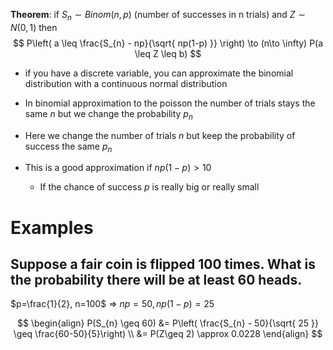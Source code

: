 **Theorem**: if $S_{n} \sim Binom(n, p)$ (number of successes in n trials) and $Z \sim N(0, 1)$ then 
$$
P\left( a \leq \frac{S_{n} - np}{\sqrt{ np(1-p) }} \right) \to (n\to \infty) P(a \leq Z \leq b)
$$
- if you have a discrete variable, you can approximate the binomial distribution with a continuous normal distribution
- In binomial approximation to the poisson the number of trials stays the same $n$ but we change the probability $p_{n}$
- Here we change the number of trials $n$ but keep the probability of success the same $p_{n}$

- This is a good approximation if $np(1-p)>10$ 
	- If the chance of success $p$ is really big or really small

# Examples
## Suppose a fair coin is flipped 100 times. What is the probability there will be at least 60 heads.
$p=\frac{1}{2}, n=100$ => $np=50, np(1-p)=25$

$$
\begin{align}
P(S_{n} \geq 60) &= P\left( \frac{S_{n} - 50}{\sqrt{ 25 }}  \geq \frac{60-50}{5}\right) \\
&= P(Z\geq 2) \approx 0.0228
\end{align}
$$